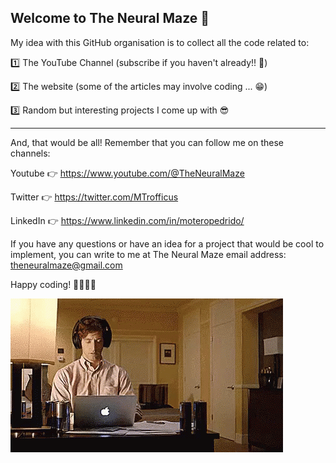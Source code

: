 ## Welcome to The Neural Maze 👋

My idea with this GitHub organisation is to collect all the code related to:

1️⃣ The YouTube Channel (subscribe if you haven't already!! 😤)

2️⃣ The website (some of the articles may involve coding ... 😁)

3️⃣ Random but interesting projects I come up with 😎

---

And, that would be all! Remember that you can follow me on these channels:

Youtube 👉 https://www.youtube.com/@TheNeuralMaze

Twitter 👉 https://twitter.com/MTrofficus

LinkedIn 👉 https://www.linkedin.com/in/moteropedrido/

If you have any questions or have an idea for a project that would be cool to implement, you can write to me at The Neural Maze email address: theneuralmaze@gmail.com



Happy coding! 👨‍💻👩‍💻

![alt text](sv.gif)




